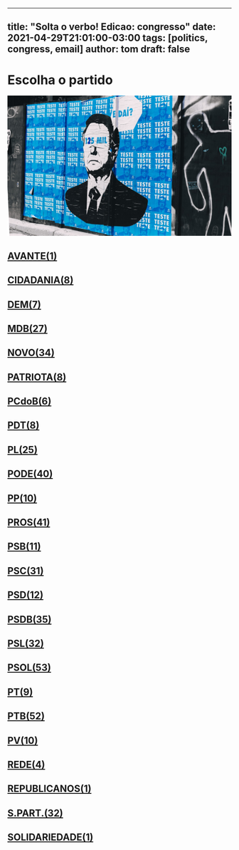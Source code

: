 
---
title: "Solta o verbo! Edicao: congresso"
date: 2021-04-29T21:01:00-03:00
tags: [politics, congress, email]
author: tom
draft: false
---
<h1>Escolha o partido</h1>
<img src="/images/bolsonegligencia.jpeg" />
<h2><a href="mailto:dep.sebastiaooliveira@camara.leg.br,"> AVANTE(1) </a></h2><h2><a href="mailto:dep.ledasadala@camara.leg.br,dep.tito@camara.leg.br,dep.luistibe@camara.leg.br,dep.andrejanones@camara.leg.br,dep.greyceelias@camara.leg.br,dep.chiquinhobrazao@camara.leg.br,dep.pastorsargentoisidorio@camara.leg.br,dep.paulabelmonte@camara.leg.br,"> CIDADANIA(8) </a></h2><h2><a href="mailto:dep.carmenzanotto@camara.leg.br,dep.alexmanente@camara.leg.br,dep.danielcoelho@camara.leg.br,dep.davitoria@camara.leg.br,dep.rubensbueno@camara.leg.br,dep.arnaldojardim@camara.leg.br,dep.leurlomantojunior@camara.leg.br,"> DEM(7) </a></h2><h2><a href="mailto:dep.anibalgomes@camara.leg.br,dep.luismiranda@camara.leg.br,dep.carloshenriquegaguim@camara.leg.br,dep.arthuroliveiramaia@camara.leg.br,dep.pedrolupion@camara.leg.br,dep.dr.zachariascalil@camara.leg.br,dep.pauloazi@camara.leg.br,dep.fernandocoelhofilho@camara.leg.br,dep.marcossoares@camara.leg.br,dep.olivalmarques@camara.leg.br,dep.normaayub@camara.leg.br,dep.professoradorinhaseabrarezende@camara.leg.br,dep.bilacpinto@camara.leg.br,dep.efraimfilho@camara.leg.br,dep.igorkannario@camara.leg.br,dep.elicorreafilho@camara.leg.br,dep.helioleite@camara.leg.br,dep.elmarnascimento@camara.leg.br,dep.geninhozuliani@camara.leg.br,dep.alanrick@camara.leg.br,dep.josemarioschreiner@camara.leg.br,dep.davidsoares@camara.leg.br,dep.alexandreleite@camara.leg.br,dep.kimkataguiri@camara.leg.br,dep.sostenescavalcante@camara.leg.br,dep.juscelinofilho@camara.leg.br,dep.giovanifeltes@camara.leg.br,"> MDB(27) </a></h2><h2><a href="mailto:dep.gutembergreis@camara.leg.br,dep.mosesrodrigues@camara.leg.br,dep.maurolopes@camara.leg.br,dep.herciliocoelhodiniz@camara.leg.br,dep.herculanopassos@camara.leg.br,dep.danieladowaguinho@camara.leg.br,dep.marcosaureliosampaio@camara.leg.br,dep.juarezcosta@camara.leg.br,dep.marciobiolchi@camara.leg.br,dep.luciomosquini@camara.leg.br,dep.flavianomelo@camara.leg.br,dep.hildorocha@camara.leg.br,dep.elcionebarbalho@camara.leg.br,dep.leonardopicciani@camara.leg.br,dep.carloschiodini@camara.leg.br,dep.isnaldobulhoesjr@camara.leg.br,dep.jessicasales@camara.leg.br,dep.joaomarcelosouza@camara.leg.br,dep.josepriante@camara.leg.br,dep.hermesparcianello@camara.leg.br,dep.celsomaldaner@camara.leg.br,dep.newtoncardosojr@camara.leg.br,dep.fabioramalho@camara.leg.br,dep.valtenirpereira@camara.leg.br,dep.alceumoreira@camara.leg.br,dep.rogeriopeninhamendonca@camara.leg.br,dep.raulhenry@camara.leg.br,dep.baleiarossi@camara.leg.br,dep.fabioreis@camara.leg.br,dep.walteralves@camara.leg.br,dep.dulcemiranda@camara.leg.br,dep.osmarterra@camara.leg.br,dep.sergiosouza@camara.leg.br,dep.pauloganime@camara.leg.br,"> NOVO(34) </a></h2><h2><a href="mailto:dep.adrianaventura@camara.leg.br,dep.marcelvanhattem@camara.leg.br,dep.alexisfonteyne@camara.leg.br,dep.lucasgonzalez@camara.leg.br,dep.tiagomitraud@camara.leg.br,dep.gilsonmarques@camara.leg.br,dep.viniciuspoit@camara.leg.br,dep.fredcosta@camara.leg.br,"> PATRIOTA(8) </a></h2><h2><a href="mailto:dep.roman@camara.leg.br,dep.dr.frederico@camara.leg.br,dep.pastoreurico@camara.leg.br,dep.alcidesrodrigues@camara.leg.br,dep.marrecafilho@camara.leg.br,dep.jandirafeghali@camara.leg.br,"> PCdoB(6) </a></h2><h2><a href="mailto:dep.renildocalheiros@camara.leg.br,dep.danielalmeida@camara.leg.br,dep.perpetuaalmeida@camara.leg.br,dep.rubenspereirajunior@camara.leg.br,dep.orlandosilva@camara.leg.br,dep.professoramarcivania@camara.leg.br,dep.aliceportugal@camara.leg.br,dep.totonholopes@camara.leg.br,"> PDT(8) </a></h2><h2><a href="mailto:dep.idilvanalencar@camara.leg.br,dep.tuliogadelha@camara.leg.br,dep.damiaofeliciano@camara.leg.br,dep.afonsomotta@camara.leg.br,dep.eduardobismarck@camara.leg.br,dep.wolneyqueiroz@camara.leg.br,dep.dagobertonogueira@camara.leg.br,dep.jesussergio@camara.leg.br,dep.gustavofruet@camara.leg.br,dep.tabataamaral@camara.leg.br,dep.marlonsantos@camara.leg.br,dep.marioheringer@camara.leg.br,dep.flaviamorais@camara.leg.br,dep.pauloramos@camara.leg.br,dep.felixmendoncajunior@camara.leg.br,dep.flavionogueira@camara.leg.br,dep.pompeodemattos@camara.leg.br,dep.fabiohenrique@camara.leg.br,dep.andrefigueiredo@camara.leg.br,dep.leonidascristino@camara.leg.br,dep.silviacristina@camara.leg.br,dep.chicodangelo@camara.leg.br,dep.subtenentegonzaga@camara.leg.br,dep.alexsantana@camara.leg.br,dep.giacobo@camara.leg.br,"> PL(25) </a></h2><h2><a href="mailto:dep.giovanicherini@camara.leg.br,dep.gelsonazevedo@camara.leg.br,dep.fernandorodolfo@camara.leg.br,dep.abiliosantana@camara.leg.br,dep.joserocha@camara.leg.br,dep.wellingtonroberto@camara.leg.br,dep.viniciusgurgel@camara.leg.br,dep.vicentinhojunior@camara.leg.br,dep.valdevannoventa@camara.leg.br,dep.tiririca@camara.leg.br,dep.sorayasantos@camara.leg.br,dep.sergiotoledo@camara.leg.br,dep.raimundocosta@camara.leg.br,dep.policialkatiasastre@camara.leg.br,dep.paulofreirecosta@camara.leg.br,dep.joaocarlosbacelar@camara.leg.br,dep.pastorgil@camara.leg.br,dep.marcioalvino@camara.leg.br,dep.marceloramos@camara.leg.br,dep.luiznishimori@camara.leg.br,dep.luizcarlosmotta@camara.leg.br,dep.luizantoniocorrea@camara.leg.br,dep.lincolnportela@camara.leg.br,dep.laertebessa@camara.leg.br,dep.juniormano@camara.leg.br,dep.juniorlourenco@camara.leg.br,dep.josimarmaranhaozinho@camara.leg.br,dep.miguellombardi@camara.leg.br,dep.magdamofatto@camara.leg.br,dep.joaomaia@camara.leg.br,dep.capitaofabioabreu@camara.leg.br,dep.cristianovale@camara.leg.br,dep.dr.jaziel@camara.leg.br,dep.christianedesouzayared@camara.leg.br,dep.ediolopes@camara.leg.br,dep.aeltonfreitas@camara.leg.br,dep.boscocosta@camara.leg.br,dep.altineucortes@camara.leg.br,dep.capitaoaugusto@camara.leg.br,dep.renataabreu@camara.leg.br,"> PODE(40) </a></h2><h2><a href="mailto:dep.diegogarcia@camara.leg.br,dep.leomoraes@camara.leg.br,dep.robertodelucena@camara.leg.br,dep.bacelar@camara.leg.br,dep.ricardoteobaldo@camara.leg.br,dep.josivaldojp@camara.leg.br,dep.josenelto@camara.leg.br,dep.josemedeiros@camara.leg.br,dep.igortimo@camara.leg.br,dep.jaquelinecassol@camara.leg.br,"> PP(10) </a></h2><h2><a href="mailto:dep.eduardodafonte@camara.leg.br,dep.covattifilho@camara.leg.br,dep.marceloaro@camara.leg.br,dep.iracemaportella@camara.leg.br,dep.celinaleao@camara.leg.br,dep.jeronimogoergen@camara.leg.br,dep.ronaldocarletto@camara.leg.br,dep.guilhermemussi@camara.leg.br,dep.guilhermederrite@camara.leg.br,dep.hirangoncalves@camara.leg.br,dep.ricardoizar@camara.leg.br,dep.professoralcides@camara.leg.br,dep.angelaamin@camara.leg.br,dep.nerigeller@camara.leg.br,dep.margaretecoelho@camara.leg.br,dep.betorosado@camara.leg.br,dep.laerciooliveira@camara.leg.br,dep.juliolopes@camara.leg.br,dep.cacaleao@camara.leg.br,dep.andrefufuca@camara.leg.br,dep.christinoaureo@camara.leg.br,dep.atilalira@camara.leg.br,dep.andreabdon@camara.leg.br,dep.atilalins@camara.leg.br,dep.pinheirinho@camara.leg.br,dep.arthurlira@camara.leg.br,dep.marionegromontejr@camara.leg.br,dep.claudiocajado@camara.leg.br,dep.pedrowestphalen@camara.leg.br,dep.ricardobarros@camara.leg.br,dep.faustopinato@camara.leg.br,dep.francocartafina@camara.leg.br,dep.dr.luizantonioteixeirajr@camara.leg.br,dep.fernandomonteiro@camara.leg.br,dep.ajalbuquerque@camara.leg.br,dep.aguinaldoribeiro@camara.leg.br,dep.afonsohamm@camara.leg.br,dep.dimasfabiano@camara.leg.br,dep.evairvieirademelo@camara.leg.br,dep.adrianodobaldy@camara.leg.br,dep.gastaovieira@camara.leg.br,"> PROS(41) </a></h2><h2><a href="mailto:dep.ulduricojunior@camara.leg.br,dep.erosbiondini@camara.leg.br,dep.toninhowandscheer@camara.leg.br,dep.bocaaberta@camara.leg.br,dep.welitonprado@camara.leg.br,dep.acaciofavacho@camara.leg.br,dep.carladickson@camara.leg.br,dep.clarissagarotinho@camara.leg.br,dep.vaidonoliveira@camara.leg.br,dep.capitaowagner@camara.leg.br,dep.emidinhomadeira@camara.leg.br,"> PSB(11) </a></h2><h2><a href="mailto:dep.felipecarreras@camara.leg.br,dep.camilocapiberibe@camara.leg.br,dep.feliperigoni@camara.leg.br,dep.heitorschuch@camara.leg.br,dep.eliasvaz@camara.leg.br,dep.alielmachado@camara.leg.br,dep.juliodelgado@camara.leg.br,dep.rafaelmotta@camara.leg.br,dep.marcelonilo@camara.leg.br,dep.marcelofreixo@camara.leg.br,dep.jeffersoncampos@camara.leg.br,dep.tedconti@camara.leg.br,dep.tadeualencar@camara.leg.br,dep.gonzagapatriota@camara.leg.br,dep.odoricomonteiro@camara.leg.br,dep.mauronazif@camara.leg.br,dep.rosanavalle@camara.leg.br,dep.rodrigocoelho@camara.leg.br,dep.miltoncoelho@camara.leg.br,dep.rodrigoagostinho@camara.leg.br,dep.lizianebayer@camara.leg.br,dep.ricardosilva@camara.leg.br,dep.danilocabral@camara.leg.br,dep.lucianoducci@camara.leg.br,dep.alessandromolon@camara.leg.br,dep.cassioandrade@camara.leg.br,dep.lidicedamata@camara.leg.br,dep.vilsondafetaemg@camara.leg.br,dep.biradopindare@camara.leg.br,dep.gervasiomaia@camara.leg.br,dep.otonidepaula@camara.leg.br,"> PSC(31) </a></h2><h2><a href="mailto:dep.lauriete@camara.leg.br,dep.aluisiomendes@camara.leg.br,dep.leonardogadelha@camara.leg.br,dep.glaustindafokus@camara.leg.br,dep.euclydespettersen@camara.leg.br,dep.osiresdamaso@camara.leg.br,dep.pauloeduardomartins@camara.leg.br,dep.andreferreira@camara.leg.br,dep.daluadorota@camara.leg.br,dep.ricardodakarol@camara.leg.br,dep.gilbertonascimento@camara.leg.br,dep.fabiotrad@camara.leg.br,"> PSD(12) </a></h2><h2><a href="mailto:dep.reinholdstephanesjunior@camara.leg.br,dep.sergiobrito@camara.leg.br,dep.flordelis@camara.leg.br,dep.sargentofahur@camara.leg.br,dep.franciscojr@camara.leg.br,dep.neucimarfraga@camara.leg.br,dep.marxbeltrao@camara.leg.br,dep.domingosneto@camara.leg.br,dep.ricardoguidi@camara.leg.br,dep.haroldocathedral@camara.leg.br,dep.andredepaula@camara.leg.br,dep.misaelvarella@camara.leg.br,dep.darcidematos@camara.leg.br,dep.hugoleal@camara.leg.br,dep.diegoandrade@camara.leg.br,dep.marcobertaiolli@camara.leg.br,dep.cezinhademadureira@camara.leg.br,dep.pedroaugustopalareti@camara.leg.br,dep.josenunes@camara.leg.br,dep.paulovicentecaleffi@camara.leg.br,dep.delegadoedermauro@camara.leg.br,dep.paulomagalhaes@camara.leg.br,dep.edilaziojunior@camara.leg.br,dep.fabiomitidieri@camara.leg.br,dep.joaquimpassarinho@camara.leg.br,dep.stefanoaguiar@camara.leg.br,dep.expeditonetto@camara.leg.br,dep.sidneyleite@camara.leg.br,dep.antoniobrito@camara.leg.br,dep.vermelho@camara.leg.br,dep.juniorferrari@camara.leg.br,dep.ottoalencarfilho@camara.leg.br,dep.charlesfernandes@camara.leg.br,dep.juliocesar@camara.leg.br,dep.vitorlippi@camara.leg.br,"> PSDB(35) </a></h2><h2><a href="mailto:dep.adolfoviana@camara.leg.br,dep.brunafurlan@camara.leg.br,dep.marianacarvalho@camara.leg.br,dep.rodrigodecastro@camara.leg.br,dep.nilsonpinto@camara.leg.br,dep.biacavassa@camara.leg.br,dep.otavioleite@camara.leg.br,dep.samuelmoreira@camara.leg.br,dep.betopereira@camara.leg.br,dep.pauloabiackel@camara.leg.br,dep.vanderleimacris@camara.leg.br,dep.ruycarneiro@camara.leg.br,dep.pedrovilela@camara.leg.br,dep.rossoni@camara.leg.br,dep.rosemodesto@camara.leg.br,dep.terezanelma@camara.leg.br,dep.alexandrefrota@camara.leg.br,dep.aecioneves@camara.leg.br,dep.sheridan@camara.leg.br,dep.eduardocury@camara.leg.br,dep.celsosabino@camara.leg.br,dep.daniloforte@camara.leg.br,dep.eduardobarbosa@camara.leg.br,dep.carlossampaio@camara.leg.br,dep.ednahenrique@camara.leg.br,dep.celiosilveira@camara.leg.br,dep.danieltrzeciak@camara.leg.br,dep.lucasredecker@camara.leg.br,dep.mararocha@camara.leg.br,dep.geovaniadesa@camara.leg.br,dep.domingossavio@camara.leg.br,dep.majorfabiana@camara.leg.br,"> PSL(32) </a></h2><h2><a href="mailto:dep.danielsilveira@camara.leg.br,dep.danielfreitas@camara.leg.br,dep.coronelchrisostomo@camara.leg.br,dep.heliolopes@camara.leg.br,dep.coronelarmando@camara.leg.br,dep.professoradayanepimentel@camara.leg.br,dep.joicehasselmann@camara.leg.br,dep.christonietto@camara.leg.br,dep.julianlemos@camara.leg.br,dep.junioamaral@camara.leg.br,dep.charllesevangelista@camara.leg.br,dep.coroneltadeu@camara.leg.br,dep.heitorfreire@camara.leg.br,dep.sanderson@camara.leg.br,dep.gurgel@camara.leg.br,dep.abouanni@camara.leg.br,dep.eduardobolsonaro@camara.leg.br,dep.vitorhugo@camara.leg.br,dep.fabioschiochet@camara.leg.br,dep.feliciolaterca@camara.leg.br,dep.felipefrancischini@camara.leg.br,dep.dra.sorayamanato@camara.leg.br,dep.dr.luizovando@camara.leg.br,dep.alesilva@camara.leg.br,dep.filipebarros@camara.leg.br,dep.generalgirao@camara.leg.br,dep.generalpeternelli@camara.leg.br,dep.alinesleutjes@camara.leg.br,dep.delegadowaldir@camara.leg.br,dep.delegadopablo@camara.leg.br,dep.delegadomarcelofreitas@camara.leg.br,dep.guigapeixoto@camara.leg.br,dep.delegadoantoniofurtado@camara.leg.br,dep.biakicis@camara.leg.br,dep.professorjoziel@camara.leg.br,dep.lourivalgomes@camara.leg.br,dep.bozzella@camara.leg.br,dep.carlosjordy@camara.leg.br,dep.nereucrispim@camara.leg.br,dep.luizlima@camara.leg.br,dep.bibonunes@camara.leg.br,dep.marciolabre@camara.leg.br,dep.luizphilippedeorleansebraganca@camara.leg.br,dep.lucianobivar@camara.leg.br,dep.nicoletti@camara.leg.br,dep.carlazambelli@camara.leg.br,dep.nelsonbarbudo@camara.leg.br,dep.marceloalvaroantonio@camara.leg.br,dep.marcelobrum@camara.leg.br,dep.leomotta@camara.leg.br,dep.loestertrutis@camara.leg.br,dep.carolinedetoni@camara.leg.br,dep.taliriapetrone@camara.leg.br,"> PSOL(53) </a></h2><h2><a href="mailto:dep.samiabomfim@camara.leg.br,dep.luizaerundina@camara.leg.br,dep.glauberbraga@camara.leg.br,dep.fernandamelchionna@camara.leg.br,dep.ivanvalente@camara.leg.br,dep.vivireis@camara.leg.br,dep.aureacarolina@camara.leg.br,dep.davidmiranda@camara.leg.br,dep.carloszarattini@camara.leg.br,"> PT(9) </a></h2><h2><a href="mailto:dep.henriquefontana@camara.leg.br,dep.heldersalomao@camara.leg.br,dep.carlosveras@camara.leg.br,dep.bohngass@camara.leg.br,dep.merlongsolano@camara.leg.br,dep.rogeriocorreia@camara.leg.br,dep.rubensotoni@camara.leg.br,dep.odaircunha@camara.leg.br,dep.gleisihoffmann@camara.leg.br,dep.luiziannelins@camara.leg.br,dep.waldenorpereira@camara.leg.br,dep.enioverri@camara.leg.br,dep.erikakokay@camara.leg.br,dep.vicentinho@camara.leg.br,dep.vanderloubet@camara.leg.br,dep.afonsoflorence@camara.leg.br,dep.valmirassuncao@camara.leg.br,dep.airtonfaleiro@camara.leg.br,dep.alencarsantanabraga@camara.leg.br,dep.marcon@camara.leg.br,dep.freianastacioribeiro@camara.leg.br,dep.rejanedias@camara.leg.br,dep.mariadorosario@camara.leg.br,dep.mariliaarraes@camara.leg.br,dep.ruifalcao@camara.leg.br,dep.alexandrepadilha@camara.leg.br,dep.zeneto@camara.leg.br,dep.beneditadasilva@camara.leg.br,dep.joseairtonfelixcirilo@camara.leg.br,dep.pedrouczai@camara.leg.br,dep.jorgesolla@camara.leg.br,dep.patrusananias@camara.leg.br,dep.josericardo@camara.leg.br,dep.pauloguedes@camara.leg.br,dep.pauloteixeira@camara.leg.br,dep.niltotatto@camara.leg.br,dep.celiomoura@camara.leg.br,dep.leonardomonteiro@camara.leg.br,dep.zecarlos@camara.leg.br,dep.paulao@camara.leg.br,dep.padrejoao@camara.leg.br,dep.betofaro@camara.leg.br,dep.joseildoramos@camara.leg.br,dep.nataliabonavides@camara.leg.br,dep.reginaldolopes@camara.leg.br,dep.arlindochinaglia@camara.leg.br,dep.joaodaniel@camara.leg.br,dep.professorarosaneide@camara.leg.br,dep.leodebrito@camara.leg.br,dep.paulopimenta@camara.leg.br,dep.joseguimaraes@camara.leg.br,dep.luisacanziani@camara.leg.br,"> PTB(52) </a></h2><h2><a href="mailto:dep.marcelomoraes@camara.leg.br,dep.pedroaugustobezerra@camara.leg.br,dep.paulobengtson@camara.leg.br,dep.emanuelpinheironeto@camara.leg.br,dep.nivaldoalbuquerque@camara.leg.br,dep.mauriciodziedricki@camara.leg.br,dep.eduardocosta@camara.leg.br,dep.wilsonsantiago@camara.leg.br,dep.pedrolucasfernandes@camara.leg.br,dep.leandre@camara.leg.br,"> PV(10) </a></h2><h2><a href="mailto:dep.celiostudart@camara.leg.br,dep.professorisraelbatista@camara.leg.br,dep.enricomisasi@camara.leg.br,dep.joeniawapichana@camara.leg.br,"> REDE(4) </a></h2><h2><a href="mailto:dep.juliocesarribeiro@camara.leg.br,"> REPUBLICANOS(1) </a></h2><h2><a href="mailto:dep.marciomarinho@camara.leg.br,dep.jhonatandejesus@camara.leg.br,dep.benesleocadio@camara.leg.br,dep.pr.marcofeliciano@camara.leg.br,dep.vavamartins@camara.leg.br,dep.viniciuscarvalho@camara.leg.br,dep.ossesiosilva@camara.leg.br,dep.luizaogoulart@camara.leg.br,dep.lafayettedeandrada@camara.leg.br,dep.capitaoalbertoneto@camara.leg.br,dep.celsorussomanno@camara.leg.br,dep.marcospereira@camara.leg.br,dep.severinopessoa@camara.leg.br,dep.aroldomartins@camara.leg.br,dep.rosangelagomes@camara.leg.br,dep.amaroneto@camara.leg.br,dep.tiaeron@camara.leg.br,dep.heliocosta@camara.leg.br,dep.mariarosas@camara.leg.br,dep.henriquedoparaiso@camara.leg.br,dep.robertoalves@camara.leg.br,dep.gilbertoabramo@camara.leg.br,dep.cleberverde@camara.leg.br,dep.gilcutrim@camara.leg.br,dep.silascamara@camara.leg.br,dep.alinegurgel@camara.leg.br,dep.silviocostafilho@camara.leg.br,dep.carlosgomes@camara.leg.br,dep.hugomotta@camara.leg.br,dep.joaocampos@camara.leg.br,dep.jorgebraz@camara.leg.br,dep.rodrigomaia@camara.leg.br,"> S.PART.(32) </a></h2><h2><a href="mailto:dep.eliborges@camara.leg.br,"> SOLIDARIEDADE(1) </a></h2>